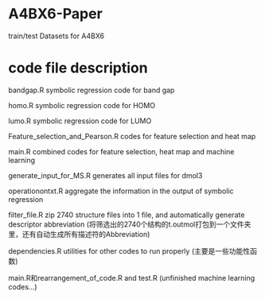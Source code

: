 # A4BX6-Paper
train/test Datasets for A4BX6 

# code file description

bandgap.R   symbolic regression code for band gap

homo.R    symbolic regression code for HOMO

lumo.R     symbolic regression code for LUMO

Feature_selection_and_Pearson.R     codes for feature selection and heat map

main.R    combined codes for feature selection, heat map and machine learning

generate_input_for_MS.R generates all input files for dmol3

operationontxt.R    aggregate the information in the output of symbolic regression

filter_file.R     zip 2740 structure files into 1 file, and automatically generate descriptor abbreviation (将筛选出的2740个结构的t.outmol打包到一个文件夹里，还有自动生成所有描述符的Abbreviation)

dependencies.R      utilities for other codes to run properly (主要是一些功能性函数)

main.R和rearrangement_of_code.R  and  test.R   (unfinished machine learning codes...)
